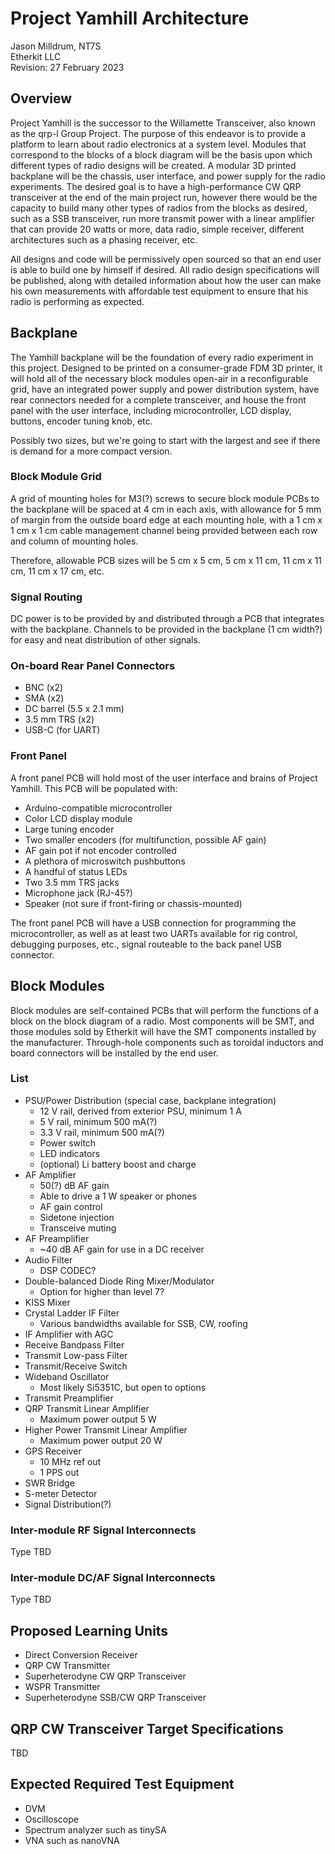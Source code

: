 # Project Yamhill Architecture
Jason Milldrum, NT7S<br/>
Etherkit LLC<br/>
Revision: 27 February 2023

## Overview
Project Yamhill is the successor to the Willamette Transceiver, also known as the qrp-l Group Project. The purpose of this endeavor is to provide a platform to learn about radio electronics at a system level. Modules that correspond to the blocks of a block diagram will be the basis upon which different types of radio designs will be created. A modular 3D printed backplane will be the chassis, user interface, and power supply for the radio experiments. The desired goal is to have a high-performance CW QRP transceiver at the end of the main project run, however there would be the capacity to build many other types of radios from the blocks as desired, such as a SSB transceiver, run more transmit power with a linear amplifier that can provide 20 watts or more, data radio, simple receiver, different architectures such as a phasing receiver, etc.

All designs and code will be permissively open sourced so that an end user is able to build one by himself if desired. All radio design specifications will be published, along with detailed information about how the user can make his own measurements with affordable test equipment to ensure that his radio is performing as expected.

## Backplane
The Yamhill backplane will be the foundation of every radio experiment in this project. Designed to be printed on a consumer-grade FDM 3D printer, it will hold all of the necessary block modules open-air in a reconfigurable grid, have an integrated power supply and power distribution system, have rear connectors needed for a complete transceiver, and house the front panel with the user interface, including microcontroller, LCD display, buttons, encoder tuning knob, etc.

Possibly two sizes, but we're going to start with the largest and see if there is demand for a more compact version.

### Block Module Grid
A grid of mounting holes for M3(?) screws to secure block module PCBs to the backplane will be spaced at 4 cm in each axis, with allowance for 5 mm of margin from the outside board edge at each mounting hole, with a 1 cm x 1 cm x 1 cm cable management channel being provided between each row and column of mounting holes.

Therefore, allowable PCB sizes will be 5 cm x 5 cm, 5 cm x 11 cm, 11 cm x 11 cm, 11 cm x 17 cm, etc.

### Signal Routing
DC power is to be provided by and distributed through a PCB that integrates with the backplane. Channels to be provided in the backplane (1 cm width?) for easy and neat distribution of other signals.

### On-board Rear Panel Connectors
- BNC (x2)
- SMA (x2)
- DC barrel (5.5 x 2.1 mm)
- 3.5 mm TRS (x2)
- USB-C (for UART)

### Front Panel
A front panel PCB will hold most of the user interface and brains of Project Yamhill. This PCB will be populated with:
- Arduino-compatible microcontroller
- Color LCD display module
- Large tuning encoder
- Two smaller encoders (for multifunction, possible AF gain)
- AF gain pot if not encoder controlled
- A plethora of microswitch pushbuttons
- A handful of status LEDs
- Two 3.5 mm TRS jacks
- Microphone jack (RJ-45?)
- Speaker (not sure if front-firing or chassis-mounted)

The front panel PCB will have a USB connection for programming the microcontroller, as well as at least two UARTs available for rig control, debugging purposes, etc., signal routeable to the back panel USB connector.

## Block Modules
Block modules are self-contained PCBs that will perform the functions of a block on the block diagram of a radio. Most components will be SMT, and those modules sold by Etherkit will have the SMT components installed by the manufacturer. Through-hole components such as toroidal inductors and board connectors will be installed by the end user.

### List
- PSU/Power Distribution (special case, backplane integration)
    - 12 V rail, derived from exterior PSU, minimum 1 A
    - 5 V rail, minimum 500 mA(?)
    - 3.3 V rail, minimum 500 mA(?)
    - Power switch
    - LED indicators
    - (optional) Li battery boost and charge
- AF Amplifier
    - 50(?) dB AF gain
    - Able to drive a 1 W speaker or phones
    - AF gain control
    - Sidetone injection
    - Transceive muting
- AF Preamplifier
    - ~40 dB AF gain for use in a DC receiver
- Audio Filter
    - DSP CODEC?
- Double-balanced Diode Ring Mixer/Modulator
    - Option for higher than level 7?
- KISS Mixer
- Crystal Ladder IF Filter
    - Various bandwidths available for SSB, CW, roofing
- IF Amplifier with AGC
- Receive Bandpass Filter
- Transmit Low-pass Filter
- Transmit/Receive Switch
- Wideband Oscillator
    - Most likely Si5351C, but open to options
- Transmit Preamplifier
- QRP Transmit Linear Amplifier
    - Maximum power output 5 W
- Higher Power Transmit Linear Amplifier
    - Maximum power output 20 W
- GPS Receiver
    - 10 MHz ref out
    - 1 PPS out
- SWR Bridge
- S-meter Detector
- Signal Distribution(?)

### Inter-module RF Signal Interconnects
Type TBD

### Inter-module DC/AF Signal Interconnects
Type TBD

## Proposed Learning Units
- Direct Conversion Receiver
- QRP CW Transmitter
- Superheterodyne CW QRP Transceiver
- WSPR Transmitter
- Superheterodyne SSB/CW QRP Transceiver

## QRP CW Transceiver Target Specifications
TBD

## Expected Required Test Equipment
- DVM
- Oscilloscope
- Spectrum analyzer such as tinySA
- VNA such as nanoVNA